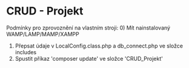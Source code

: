 # CRUD - Projekt

Podmínky pro zprovoznění na vlastním stroji:
0) Mít nainstalovaný WAMP/LAMP/MAMP/XAMPP
1) Přepsat údaje v LocalConfig.class.php a db_connect.php ve složce includes
2) Spustit příkaz 'composer update' ve složce 'CRUD_Projekt'